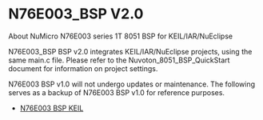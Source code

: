 # N76E003_BSP V2.0
About NuMicro N76E003 series 1T 8051 BSP for KEIL/IAR/NuEclipse

N76E003_BSP BSP v2.0 integrates KEIL/IAR/NuEclipse projects, using the same main.c file.
Please refer to the Nuvoton_8051_BSP_QuickStart document for information on project settings.

N76E003 BSP v1.0 will not undergo updates or maintenance. 
The following serves as a backup of N76E003 BSP v1.0 for reference purposes.
- [N76E003 BSP KEIL](https://github.com/OpenNuvoton/N76E003-BSP)
